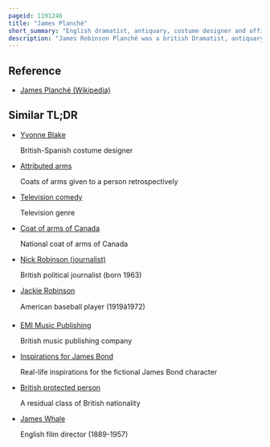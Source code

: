 ```yaml
---
pageid: 1191246
title: "James Planché"
short_summary: "English dramatist, antiquary, costume designer and officer of arms"
description: "James Robinson Planché was a british Dramatist, antiquary and Officer of Arms. Over a Period of approximately 60 Years he wrote, adapted, or collaborated on 176 Plays in a wide Range of Genres including Extravaganza, Farce, Comedy, Burletta, Melodrama and Opera. Planch was responsible for introducing historically accurate Costume into nineteenth Century british Theatre and became an acknowledged Expert on historical Costume publishing a Number of Works on the Subject."
---
```


## Reference

- [James Planché (Wikipedia)](https://en.wikipedia.org/?curid=1191246)

## Similar TL;DR

- [Yvonne Blake](/tldr/en/yvonne-blake)

  British-Spanish costume designer

- [Attributed arms](/tldr/en/attributed-arms)

  Coats of arms given to a person retrospectively

- [Television comedy](/tldr/en/television-comedy)

  Television genre

- [Coat of arms of Canada](/tldr/en/coat-of-arms-of-canada)

  National coat of arms of Canada

- [Nick Robinson (journalist)](/tldr/en/nick-robinson-journalist)

  British political journalist (born 1963)

- [Jackie Robinson](/tldr/en/jackie-robinson)

  American baseball player (1919â1972)

- [EMI Music Publishing](/tldr/en/emi-music-publishing)

  British music publishing company

- [Inspirations for James Bond](/tldr/en/inspirations-for-james-bond)

  Real-life inspirations for the fictional James Bond character

- [British protected person](/tldr/en/british-protected-person)

  A residual class of British nationality

- [James Whale](/tldr/en/james-whale)

  English film director (1889-1957)
